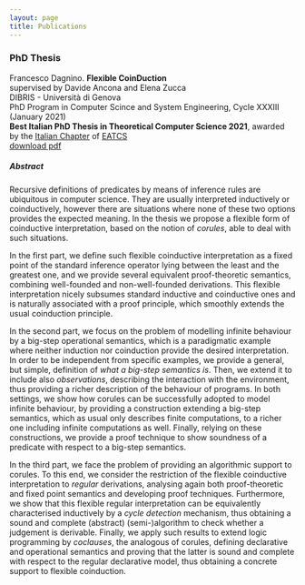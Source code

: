 ```yaml
---
layout: page
title: Publications   
---
```


### PhD Thesis 
Francesco Dagnino. **Flexible CoinDuction**  
supervised by  Davide Ancona and Elena Zucca  
DIBRIS - Università di Genova  
PhD Program in Computer Scince and System Engineering, Cycle XXXIII (January 2021)  
**Best Italian PhD Thesis in Theoretical Computer Science 2021**, awarded  by the [Italian Chapter](https://eatcs.org/index.php/italian-chapter) of [EATCS](https://eatcs.org/index.php/about)  
[download pdf](https://web.archive.org/web/20210214063202id_/https://iris.unige.it/retrieve/handle/11567/1035050/502494/phdunige_3767524.pdf)


##### Abstract 
Recursive definitions of predicates by means of inference rules are ubiquitous in computer science. 
They are usually interpreted inductively or coinductively, however there are situations where none of these two options provides the expected meaning. 
In the thesis we propose a flexible form of coinductive interpretation, based on the notion of *corules*, able to deal with such situations. 

In the first part, we define such flexible coinductive interpretation as a fixed point of the standard inference operator lying between the least and the greatest one, and we provide several equivalent proof-theoretic semantics, combining well-founded and non-well-founded derivations. 
This flexible interpretation nicely subsumes standard inductive and coinductive ones and is naturally associated with a proof principle, which smoothly extends the usual coinduction principle. 

In the second part, we focus on the problem of modelling infinite behaviour by a big-step operational semantics, which is a paradigmatic example where neither induction nor coinduction provide the desired interpretation. 
In order to be independent from specific examples, we provide a general, but simple, definition of *what a big-step semantics is*. Then, we extend it to include also *observations*, describing the interaction with the environment, 
thus providing a richer description of the behaviour of programs. 
In both settings, we show how corules can be successfully adopted to model infinite behaviour, by providing a construction extending a big-step semantics, which as usual only describes finite computations, to a richer one including infinite computations as well. 
Finally, relying on these constructions, we provide a proof technique to show soundness of a predicate with respect to a big-step semantics. 

In the third part, we face the problem of providing an algorithmic support to corules. 
To this end, we consider the restriction of the flexible coinductive interpretation to *regular* derivations, analysing again both proof-theoretic and fixed point semantics and developing proof techniques. 
Furthermore, we show that this flexible regular interpretation can be equivalently characterised inductively by a *cycle detection* mechanism, thus obtaining a sound and complete (abstract) (semi-)algorithm to check whether a judgement is derivable. 
Finally, we apply such results to extend logic programming by *coclauses*, the analogous of corules, defining declarative and operational semantics and proving that the latter is sound and complete with respect to the regular declarative model, thus obtaining a concrete support to flexible coinduction. 



